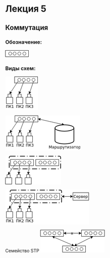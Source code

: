 # Лекция 5
## Коммутация
### Обозначение: 
![коммутация](https://raw.githubusercontent.com/krasnotsvetov/Networks_course/master/Images/5_1.png)
### Виды схем:

![1-я схема](https://raw.githubusercontent.com/krasnotsvetov/Networks_course/master/Images/5_2.png)

![с маршрутизатором](https://raw.githubusercontent.com/krasnotsvetov/Networks_course/master/Images/5_3.png)

![стекирование](https://raw.githubusercontent.com/krasnotsvetov/Networks_course/master/Images/5_4.png)

![](https://raw.githubusercontent.com/krasnotsvetov/Networks_course/master/Images/5_5.png)

Семейство STP
![повышение надёжности](https://raw.githubusercontent.com/krasnotsvetov/Networks_course/master/Images/5_6.png)
